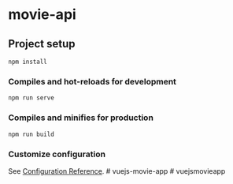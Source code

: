 # movie-api

## Project setup
```
npm install
```

### Compiles and hot-reloads for development
```
npm run serve
```

### Compiles and minifies for production
```
npm run build
```

### Customize configuration
See [Configuration Reference](https://cli.vuejs.org/config/).
#   v u e j s - m o v i e - a p p  
 #   v u e j s m o v i e a p p  
 